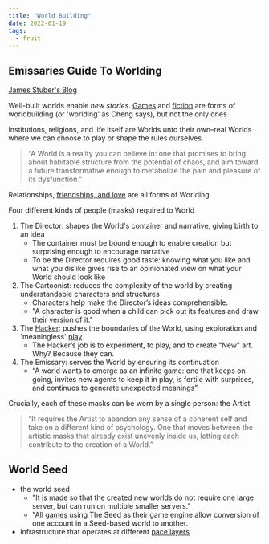 ```yaml
---
title: "World Building"
date: 2022-01-19
tags:
  - fruit
---
```


## Emissaries Guide To Worlding

[James Stuber's Blog](https://jamesstuber.com/emissaries/)

Well-built worlds enable _new stories_. [Games](thoughts/games.md) and [fiction](thoughts/fiction.md) are forms of worldbuilding (or 'worlding' as Cheng says), but not the only ones

Institutions, religions, and life itself are Worlds unto their own–real Worlds where we can choose to play or shape the rules ourselves.

> “A World is a reality you can believe in: one that promises to bring about habitable structure from the potential of chaos, and aim toward a future transformative enough to metabolize the pain and pleasure of its dysfunction.”

Relationships, [friendships, and love](thoughts/friendship.md) are all forms of Worlding

Four different kinds of people (masks) required to World

1. The Director: shapes the World's container and narrative, giving birth to an idea
   - The container must be bound enough to enable creation but surprising enough to encourage narrative
   - To be the Director requires good taste: knowing what you like and what you dislike gives rise to an opinionated view on what your World should look like
2. The Cartoonist: reduces the complexity of the world by creating understandable characters and structures
   - Characters help make the Director’s ideas comprehensible.
   - "A character is good when a child can pick out its features and draw their version of it."
3. The [Hacker](thoughts/Hackers.md): pushes the boundaries of the World, using exploration and 'meaningless' [play](thoughts/play.md)
   - The Hacker’s job is to experiment, to play, and to create “New” art. Why? Because they can.
4. The Emissary: serves the World by ensuring its continuation
   - “A world wants to emerge as an infinite game: one that keeps on going, invites new agents to keep it in play, is fertile with surprises, and continues to generate unexpected meanings”

Crucially, each of these masks can be worn by a single person: the Artist

> “It requires the Artist to abandon any sense of a coherent self and take on a different kind of psychology. One that moves between the artistic masks that already exist unevenly inside us, letting each contribute to the creation of a World.”

## World Seed

- the world seed
  - "It is made so that the created new worlds do not require one large server, but can run on multiple smaller servers."
  - "All [games](thoughts/games.md) using The Seed as their game engine allow conversion of one account in a Seed-based world to another.
- infrastructure that operates at different [pace layers](thoughts/pace%20layers.md)
